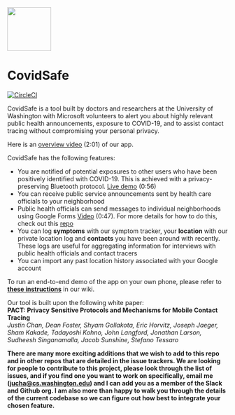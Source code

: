 
<img src="https://github.com/covidsafe/App-Android/blob/master/imgs/logo-big.png" width=100px>

# CovidSafe

[![CircleCI](https://circleci.com/gh/covidsafe/App-Android.svg?style=svg)](https://circleci.com/gh/covidsafe/App-Android)

CovidSafe is a tool built by doctors and researchers at the University of Washington with Microsoft volunteers to alert you about highly relevant public health announcements, exposure to COVID-19, and to assist contact tracing without compromising your personal privacy.

Here is an [overview video](https://www.youtube.com/watch?v=MHqM-dj3hM4) (2:01) of our app.

CovidSafe has the following features:
* You are notified of potential exposures to other users who have been positively identified with COVID-19. This is achieved with a privacy-preserving Bluetooth protocol. [Live demo](https://www.youtube.com/watch?v=9CKtu6zpkNs) (0:56)
* You can receive public service announcements sent by health care officials to your neighborhood
* Public health officials can send messages to individual neighborhoods using Google Forms [Video](https://www.youtube.com/watch?v=sdu5YkUmRB8) (0:47). For more details for how to do this, check out this [repo](https://github.com/covidsafe/hcp-tools)
* You can log **symptoms** with our symptom tracker, your **location** with our private location log and **contacts** you have been around with recently. These logs are useful for aggregating information for interviews with public health officials and contact tracers
* You can import any past location history associated with your Google account

To run an end-to-end demo of the app on your own phone, please refer to [**these instructions**](https://github.com/covidsafe/App-Android/wiki/Running-the-app) in our wiki.

Our tool is built upon the following white paper:<br/>
**PACT: Privacy Sensitive Protocols and Mechanisms for Mobile Contact Tracing<br/>**
*Justin Chan, Dean Foster, Shyam Gollakota, Eric Horvitz, Joseph Jaeger, Sham Kakade, Tadayoshi Kohno, John Langford, Jonathan Larson, Sudheesh Singanamalla, Jacob Sunshine, Stefano Tessaro*<br/>

**There are many more exciting additions that we wish to add to this repo and in other repos that are detailed in the issue trackers. We are looking for people to contribute to this project, please look through the list of issues, and if you find one you want to work on specifically, email me (jucha@cs.washington.edu) and I can add you as a member of the Slack and Github org. I am also more than happy to walk you through the details of the current codebase so we can figure out how best to integrate your chosen feature.**

